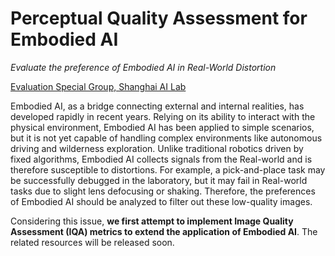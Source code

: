  <h1>Perceptual Quality Assessment for Embodied AI</h1>

 _Evaluate the preference of Embodied AI in Real-World Distortion_

 <div>
      <a href="https://aiben.ch" target="_blank">Evaluation Special Group, Shanghai AI Lab</a>
</div>
 
<div>
 
Embodied AI, as a bridge connecting external and internal realities, has developed rapidly in recent years. Relying on its ability to interact with the physical environment, Embodied AI has been applied to simple scenarios, but it is not yet capable of handling complex environments like autonomous driving and wilderness exploration. Unlike traditional robotics driven by fixed algorithms, Embodied AI collects signals from the Real-world and is therefore susceptible to distortions. For example, a pick-and-place task may be successfully debugged in the laboratory, but it may fail in Real-world tasks due to slight lens defocusing or shaking. Therefore, the preferences of Embodied AI should be analyzed to filter out these low-quality images. 

Considering this issue, **we first attempt to implement Image Quality Assessment (IQA) metrics to extend the application of Embodied AI**. The related resources will be released soon.

 </div> 

